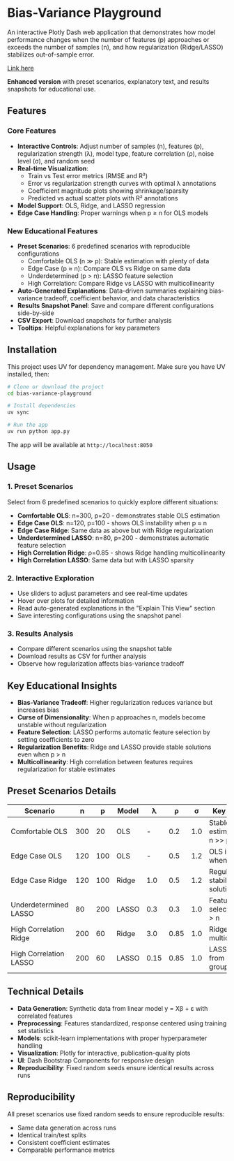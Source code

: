 # Bias-Variance Playground

An interactive Plotly Dash web application that demonstrates how model performance changes when the number of features (p) approaches or exceeds the number of samples (n), and how regularization (Ridge/LASSO) stabilizes out-of-sample error.

[Link here](https://tomtranjr-bias-variance-playground.share.connect.posit.cloud/)

**Enhanced version** with preset scenarios, explanatory text, and results snapshots for educational use.

## Features

### Core Features
- **Interactive Controls**: Adjust number of samples (n), features (p), regularization strength (λ), model type, feature correlation (ρ), noise level (σ), and random seed
- **Real-time Visualization**: 
  - Train vs Test error metrics (RMSE and R²)
  - Error vs regularization strength curves with optimal λ annotations
  - Coefficient magnitude plots showing shrinkage/sparsity
  - Predicted vs actual scatter plots with R² annotations
- **Model Support**: OLS, Ridge, and LASSO regression
- **Edge Case Handling**: Proper warnings when p ≥ n for OLS models

### New Educational Features
- **Preset Scenarios**: 6 predefined scenarios with reproducible configurations
  - Comfortable OLS (n ≫ p): Stable estimation with plenty of data
  - Edge Case (p ≈ n): Compare OLS vs Ridge on same data
  - Underdetermined (p > n): LASSO feature selection
  - High Correlation: Compare Ridge vs LASSO with multicollinearity
- **Auto-Generated Explanations**: Data-driven summaries explaining bias-variance tradeoff, coefficient behavior, and data characteristics
- **Results Snapshot Panel**: Save and compare different configurations side-by-side
- **CSV Export**: Download snapshots for further analysis
- **Tooltips**: Helpful explanations for key parameters

## Installation

This project uses UV for dependency management. Make sure you have UV installed, then:

```bash
# Clone or download the project
cd bias-variance-playground

# Install dependencies
uv sync

# Run the app
uv run python app.py
```

The app will be available at `http://localhost:8050`

## Usage

### 1. Preset Scenarios
Select from 6 predefined scenarios to quickly explore different situations:
- **Comfortable OLS**: n=300, p=20 - demonstrates stable OLS estimation
- **Edge Case OLS**: n=120, p=100 - shows OLS instability when p ≈ n
- **Edge Case Ridge**: Same data as above but with Ridge regularization
- **Underdetermined LASSO**: n=80, p=200 - demonstrates automatic feature selection
- **High Correlation Ridge**: ρ=0.85 - shows Ridge handling multicollinearity
- **High Correlation LASSO**: Same data but with LASSO sparsity

### 2. Interactive Exploration
- Use sliders to adjust parameters and see real-time updates
- Hover over plots for detailed information
- Read auto-generated explanations in the "Explain This View" section
- Save interesting configurations using the snapshot panel

### 3. Results Analysis
- Compare different scenarios using the snapshot table
- Download results as CSV for further analysis
- Observe how regularization affects bias-variance tradeoff

## Key Educational Insights

- **Bias-Variance Tradeoff**: Higher regularization reduces variance but increases bias
- **Curse of Dimensionality**: When p approaches n, models become unstable without regularization
- **Feature Selection**: LASSO performs automatic feature selection by setting coefficients to zero
- **Regularization Benefits**: Ridge and LASSO provide stable solutions even when p > n
- **Multicollinearity**: High correlation between features requires regularization for stable estimates

## Preset Scenarios Details

| Scenario | n | p | Model | λ | ρ | σ | Key Learning |
|----------|---|---|------|---|---|---|--------------|
| Comfortable OLS | 300 | 20 | OLS | - | 0.2 | 1.0 | Stable estimation with n >> p |
| Edge Case OLS | 120 | 100 | OLS | - | 0.5 | 1.2 | OLS instability when p ≈ n |
| Edge Case Ridge | 120 | 100 | Ridge | 1.0 | 0.5 | 1.2 | Regularization stabilizes solution |
| Underdetermined LASSO | 80 | 200 | LASSO | 0.3 | 0.3 | 1.0 | Feature selection with p > n |
| High Correlation Ridge | 200 | 60 | Ridge | 3.0 | 0.85 | 1.0 | Ridge handles multicollinearity |
| High Correlation LASSO | 200 | 60 | LASSO | 0.15 | 0.85 | 1.0 | LASSO selects from correlated groups |

## Technical Details

- **Data Generation**: Synthetic data from linear model y = Xβ + ε with correlated features
- **Preprocessing**: Features standardized, response centered using training set statistics
- **Models**: scikit-learn implementations with proper hyperparameter handling
- **Visualization**: Plotly for interactive, publication-quality plots
- **UI**: Dash Bootstrap Components for responsive design
- **Reproducibility**: Fixed random seeds ensure identical results across runs

## Reproducibility

All preset scenarios use fixed random seeds to ensure reproducible results:
- Same data generation across runs
- Identical train/test splits
- Consistent coefficient estimates
- Comparable performance metrics
